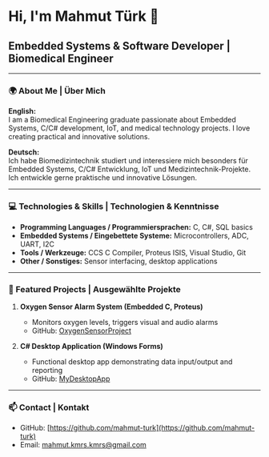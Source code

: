 # Hi, I'm Mahmut Türk 👋
## Embedded Systems & Software Developer | Biomedical Engineer

---

### 🌍 About Me | Über Mich
**English:**  
I am a Biomedical Engineering graduate passionate about Embedded Systems, C/C# development, IoT, and medical technology projects. I love creating practical and innovative solutions.  

**Deutsch:**  
Ich habe Biomedizintechnik studiert und interessiere mich besonders für Embedded Systems, C/C# Entwicklung, IoT und Medizintechnik-Projekte. Ich entwickle gerne praktische und innovative Lösungen.  

---

### 💻 Technologies & Skills | Technologien & Kenntnisse
- **Programming Languages / Programmiersprachen:** C, C#, SQL basics  
- **Embedded Systems / Eingebettete Systeme:** Microcontrollers, ADC, UART, I2C 
- **Tools / Werkzeuge:** CCS C Compiler, Proteus ISIS, Visual Studio, Git
- **Other / Sonstiges:** Sensor interfacing, desktop applications  

---

### 📂 Featured Projects | Ausgewählte Projekte
1. **Oxygen Sensor Alarm System (Embedded C, Proteus)**
   - Monitors oxygen levels, triggers visual and audio alarms
   - GitHub: [OxygenSensorProject](https://github.com/mahmuTurk/OxygenSensorProject)

2. **C# Desktop Application (Windows Forms)**
   - Functional desktop app demonstrating data input/output and reporting
   - GitHub: [MyDesktopApp]([https://github.com/mahmut-turk/CSharpFirstProject](https://github.com/mahmut-turk/CSharpFirstProject))


---

### 📫 Contact | Kontakt
- GitHub: [https://github.com/mahmut-turk](https://github.com/mahmut-turk)  
- Email: [mahmut.kmrs.kmrs@gmail.com](mahmut.kmrs.kmrs@gmail.com)
